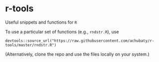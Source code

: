 # r-tools

Useful snippets and functions for `R`

To use a particular set of functions (e.g., `rndstr.R`), use 

    devtools::source_url("https://raw.githubusercontent.com/achubaty/r-tools/master/rndstr.R")

(Alternatively, clone the repo and use the files locally on your system.)
